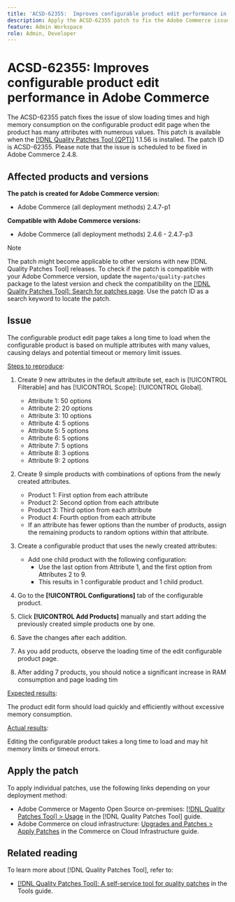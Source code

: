 ```yaml
---
title: 'ACSD-62355:  Improves configurable product edit performance in Adobe Commerce'
description: Apply the ACSD-62355 patch to fix the Adobe Commerce issue where the configurable product edit page experiences slow loading when the product is based on numerous attributes with many values.
feature: Admin Workspace
role: Admin, Developer
---
```

# ACSD-62355: Improves configurable product edit performance in Adobe Commerce

The ACSD-62355 patch fixes the issue of slow loading times and high memory consumption on the configurable product edit page when the product has many attributes with numerous values. This patch is available when the [[!DNL Quality Patches Tool (QPT)]](/help/tools/quality-patches-tool/quality-patches-tool-to-self-serve-quality-patches.md) 1.1.56 is installed. The patch ID is ACSD-62355. Please note that the issue is scheduled to be fixed in Adobe Commerce 2.4.8.

## Affected products and versions

**The patch is created for Adobe Commerce version:**

* Adobe Commerce (all deployment methods) 2.4.7-p1

**Compatible with Adobe Commerce versions:**

* Adobe Commerce (all deployment methods) 2.4.6 - 2.4.7-p3

>[!NOTE]
>
>The patch might become applicable to other versions with new [!DNL Quality Patches Tool] releases. To check if the patch is compatible with your Adobe Commerce version, update the `magento/quality-patches` package to the latest version and check the compatibility on the [[!DNL Quality Patches Tool]: Search for patches page](https://experienceleague.adobe.com/tools/commerce-quality-patches/index.html). Use the patch ID as a search keyword to locate the patch.

## Issue

The configurable product edit page takes a long time to load when the configurable product is based on multiple attributes with many values, causing delays and potential timeout or memory limit issues.

<u>Steps to reproduce</u>:

1. Create 9 new attributes in the default attribute set, each is [!UICONTROL Filterable] and has [!UICONTROL Scope]: [!UICONTROL Global].
    * Attribute 1: 50 options
    * Attribute 2: 20 options
    * Attribute 3: 10 options
    * Attribute 4: 5 options
    * Attribute 5: 5 options
    * Attribute 6: 5 options
    * Attribute 7: 5 options
    * Attribute 8: 3 options
    * Attribute 9: 2 options

1. Create 9 simple products with combinations of options from the newly created attributes.
   * Product 1: First option from each attribute
   * Product 2: Second option from each attribute
   * Product 3: Third option from each attribute
   * Product 4: Fourth option from each attribute
   * If an attribute has fewer options than the number of products, assign the remaining products to random options within that attribute.

1. Create a configurable product that uses the newly created attributes:
   * Add one child product with the following configuration:
      * Use the last option from Attribute 1, and the first option from Attributes 2 to 9.
      * This results in 1 configurable product and 1 child product.
1. Go to the **[!UICONTROL Configurations]** tab of the configurable product.
1. Click **[!UICONTROL Add Products]** manually and start adding the previously created simple products one by one.
1. Save the changes after each addition.
1. As you add products, observe the loading time of the edit configurable product page.
1. After adding 7 products, you should notice a significant increase in RAM consumption and page loading tim

<u>Expected results</u>:

The product edit form should load quickly and efficiently without excessive memory consumption.

<u>Actual results</u>:

Editing the configurable product takes a long time to load and may hit memory limits or timeout errors.

## Apply the patch

To apply individual patches, use the following links depending on your deployment method:

* Adobe Commerce or Magento Open Source on-premises: [[!DNL Quality Patches Tool] > Usage](/help/tools/quality-patches-tool/usage.md) in the [!DNL Quality Patches Tool] guide.
* Adobe Commerce on cloud infrastructure: [Upgrades and Patches > Apply Patches](https://experienceleague.adobe.com/docs/commerce-cloud-service/user-guide/develop/upgrade/apply-patches.html) in the Commerce on Cloud Infrastructure guide.

## Related reading

To learn more about [!DNL Quality Patches Tool], refer to:

* [[!DNL Quality Patches Tool]: A self-service tool for quality patches](/help/tools/quality-patches-tool/quality-patches-tool-to-self-serve-quality-patches.md) in the Tools guide.
